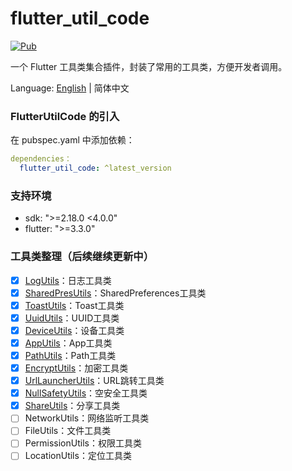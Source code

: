 # flutter_util_code

[![Pub](https://img.shields.io/pub/v/flutter_util_code.svg)](https://pub.dev/packages/flutter_util_code)

一个 Flutter 工具类集合插件，封装了常用的工具类，方便开发者调用。

Language: [English](README.md) | 简体中文

### FlutterUtilCode 的引入

在 pubspec.yaml 中添加依赖：

~~~yaml
dependencies：
  flutter_util_code: ^latest_version
~~~

### 支持环境
- sdk: ">=2.18.0 <4.0.0"
- flutter: ">=3.3.0"

### 工具类整理（后续继续更新中）
- [x] [LogUtils](https://github.com/Fitem/flutter_util_code/blob/master/lib/log_utils.dart)：日志工具类
- [x] [SharedPresUtils](https://github.com/Fitem/flutter_util_code/blob/master/lib/shared_preference_utils.dart)：SharedPreferences工具类
- [x] [ToastUtils](https://github.com/Fitem/flutter_util_code/blob/master/lib/toast_utils.dart)：Toast工具类
- [x] [UuidUtils](https://github.com/Fitem/flutter_util_code/blob/master/lib/uuid_utils.dart)：UUID工具类
- [x] [DeviceUtils](https://github.com/Fitem/flutter_util_code/blob/master/lib/device_utils.dart)：设备工具类
- [x] [AppUtils](https://github.com/Fitem/flutter_util_code/blob/master/lib/app_utils.dart)：App工具类
- [x] [PathUtils](https://github.com/Fitem/flutter_util_code/blob/master/lib/path_utils.dart)：Path工具类
- [x] [EncryptUtils](https://github.com/Fitem/flutter_util_code/blob/master/lib/encrypt_utils.dart)：加密工具类
- [x] [UrlLauncherUtils](https://github.com/Fitem/flutter_util_code/blob/master/lib/url_launcher_utils.dart)：URL跳转工具类
- [x] [NullSafetyUtils](https://github.com/Fitem/flutter_util_code/blob/master/lib/null_safety_utils.dart)：空安全工具类
- [x] [ShareUtils](https://github.com/Fitem/flutter_util_code/blob/master/lib/share_utils.dart)：分享工具类
- [ ] NetworkUtils：网络监听工具类
- [ ] FileUtils：文件工具类
- [ ] PermissionUtils：权限工具类
- [ ] LocationUtils：定位工具类